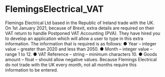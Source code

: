 # FlemingsElectrical_VAT
Flemings Electrical Ltd based in the Republic of Ireland trade with the UK. On 1st January 2021, because of Brexit, extra details are required on their VAT return to handle Postponed VAT Accounting (PVA). They have hired you to develop an application which will allow a user to type in this extra information. The information that is required is as follows: ● Year – integer value – greater than 2020 and less than 2050. ● Month – integer value – range 1 to 12. ● VAT Reference – string – minimum characters 10. ● Goods amount – float – should allow negative values. Because Flemings Electrical do not trade with the UK every month, not all months require this information to be entered.
